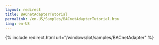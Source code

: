 ```yaml
---
layout: redirect
title: BACnetAdapterTutorial
permalink: /en-US/Samples/BACnetAdapterTutorial.htm
lang: en-US
---
```

{% include redirect.html url="/windows/iot/samples/BACnetAdapter" %}
